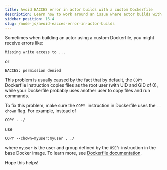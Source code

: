 ```yaml
---
title: Avoid EACCES error in actor builds with a custom Dockerfile
description: Learn how to work around an issue where actor builds with a custom Dockerfile fail to copy files due to write access errors.
sidebar_position: 16.4
slug: /node-js/avoid-eacces-error-in-actor-builds
---
```


Sometimes when building an actor using a custom Dockerfile, you might receive errors like:

```shell
Missing write access to ...
```

or

```shell
EACCES: permission denied
```

This problem is usually caused by the fact that by default, the `COPY` Dockerfile instruction copies files as the root user (with UID and GID of 0), while your Dockerfile probably uses another user to copy files and run commands.

To fix this problem, make sure the `COPY`  instruction in Dockerfile uses the `--chown` flag. For example, instead of

```shell
COPY . ./
```

use

```shell
COPY --chown=myuser:myuser . ./
```

where `myuser` is the user and group defined by the `USER`  instruction in the base Docker image. To learn more, see [Dockerfile documentation](https://docs.docker.com/engine/reference/builder/#copy).

Hope this helps!
